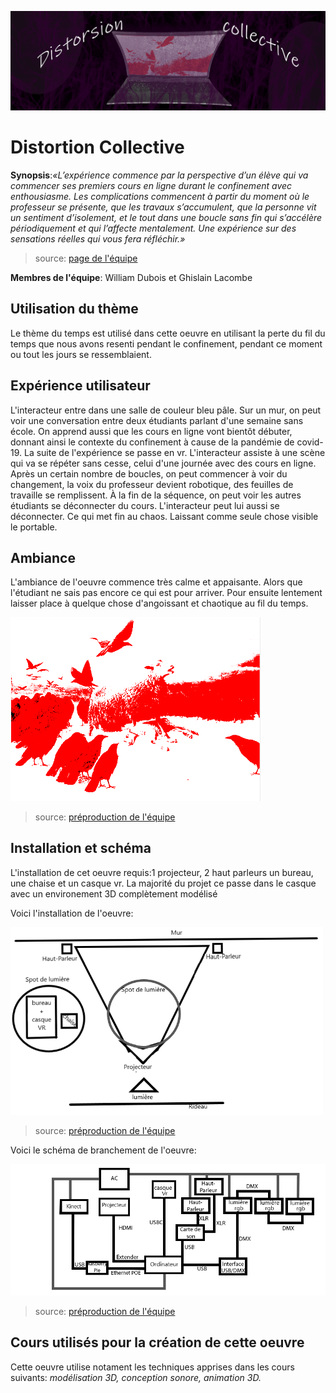 ![Bannière](../../media/mediadistortioncollective/distortion_banniere.png)

# Distortion Collective


**Synopsis**:*«L’expérience commence par la perspective d’un élève qui va commencer ses premiers cours en ligne durant le confinement avec enthousiasme. Les complications commencent à partir du moment où le professeur se présente, que les travaux s’accumulent, que la personne vit un sentiment d’isolement, et le tout dans une boucle sans fin qui s’accélère périodiquement et qui l’affecte mentalement. Une expérience sur des sensations réelles qui vous fera réfléchir.»*

>source: [page de l'équipe](https://tim-montmorency.com/2022/projets/Distorsion-collective/docs/web/index.html)

**Membres de l'équipe**: William Dubois et Ghislain Lacombe

## Utilisation du thème

Le thème du temps est utilisé dans cette oeuvre en utilisant la perte du fil du temps que nous avons resenti pendant le confinement, pendant ce moment ou tout les jours se ressemblaient.

## Expérience utilisateur

L'interacteur entre dans une salle de couleur bleu pâle. Sur un mur, on peut voir une conversation entre deux étudiants parlant d'une semaine sans école. On apprend aussi que les cours en ligne vont bientôt débuter, donnant ainsi le contexte du confinement à cause de la pandémie de covid-19. La suite de l'expérience se passe en vr. L'interacteur assiste à une scène qui va se répéter sans cesse, celui d'une journée avec des cours en ligne. Après un certain nombre de boucles, on peut commencer à voir du changement, la voix du professeur devient robotique, des feuilles de travaille se remplissent. À la fin de la séquence, on peut voir les autres étudiants se déconnecter du cours. L'interacteur peut lui aussi se déconnecter. Ce qui met fin au chaos. Laissant comme seule chose visible le portable.

## Ambiance

L'ambiance de l'oeuvre commence très calme et appaisante. Alors que l'étudiant ne sais pas encore ce qui est pour arriver. Pour ensuite lentement laisser place à quelque chose d'angoissant et chaotique au fil du temps.

<img src="../../media/mediadistortioncollective/corbeaux_distortion.png" style="width:400px">

>source: [préproduction de l'équipe](https://tim-montmorency.com/2022/projets/Distorsion-collective/docs/web/preproduction.html)

## Installation et schéma

L'installation de cet oeuvre requis:1 projecteur, 2 haut parleurs un bureau, une chaise et un casque vr. La majorité du projet ce passe dans le casque avec un environement 3D complètement modélisé

Voici l'installation de l'oeuvre:

<img src="../../media/mediadistortioncollective/plan_distortion.png" style="width:500px">

>source: [préproduction de l'équipe](https://tim-montmorency.com/2022/projets/Distorsion-collective/docs/web/preproduction.html)

Voici le schéma de branchement de l'oeuvre:

![Schéma_branchement](../../media/mediadistortioncollective/schema_branchement_distortion.png)

>source: [préproduction de l'équipe](https://tim-montmorency.com/2022/projets/Distorsion-collective/docs/web/preproduction.html)

## Cours utilisés pour la création de cette oeuvre

Cette oeuvre utilise notament les techniques apprises dans les cours suivants: *modélisation 3D, conception sonore, animation 3D.*








